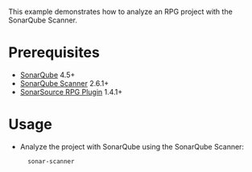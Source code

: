 This example demonstrates how to analyze an RPG project with the SonarQube Scanner.

Prerequisites
=============
* [SonarQube](http://www.sonarqube.org/downloads/) 4.5+
* [SonarQube Scanner](http://docs.sonarqube.org/display/SCAN/Analyzing+with+SonarQube+Scanner) 2.6.1+
* [SonarSource RPG Plugin](http://www.sonarsource.com/products/plugins/languages/rpg/) 1.4.1+

Usage
=====
* Analyze the project with SonarQube using the SonarQube Scanner:

        sonar-scanner
